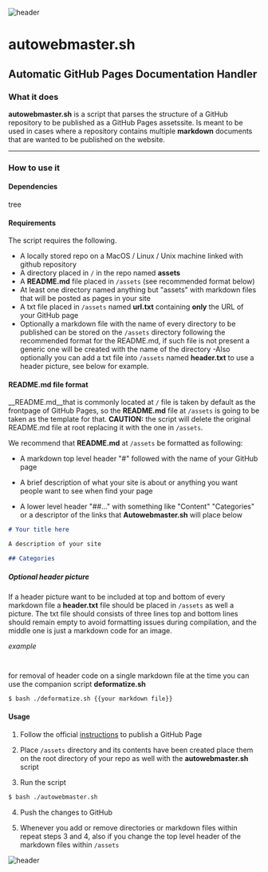
![header](/Tutoriales-IFC/assets/header.png)








































# autowebmaster.sh

## Automatic GitHub Pages Documentation Handler 

### What it does

__autowebmaster.sh__ is a script that parses the structure of a GitHub repository to be published as a GitHub Pages assetssite. Is meant to be used in cases where a repository contains multiple __markdown__ documents that are wanted to be published on the website. 

___

### How to use it


#### Dependencies

tree

#### Requirements

The script requires the following. 

- A locally stored repo on a MacOS / Linux / Unix machine linked with github repository 
- A directory placed in `/` in the repo named __assets__
- A __README.md__ file placed in `/assets`   (see recommended format below)
- At least one directory named anything but "assets" with markdown files that will be posted as pages in your site
- A txt file placed in `/assets` named __url.txt__ containing __only__ the URL of your GitHub page 
- Optionally a markdown file with the name of every directory to be published can be stored on the `/assets` directory following the recommended format for the README.md, if such file is not present a generic one will be created with the name of the directory
-Also optionally you can add a txt file into `/assets`  named __header.txt__  to use a header picture, see below for example. 

#### README.md file format

__README.md__that is commonly located at `/`  file is taken by default as the frontpage of GitHub Pages, so the __README.md__ file at `/assets` is going to be taken as the template for that. __CAUTION:__ the script will delete the original README.md file at root replacing it with the one in `/assets`.

We recommend that __README.md__ at `/assets` be formatted as following:

- A markdown top level header "#" followed with the name of your GitHub page

- A brief description of what your site is about or anything you want people want to see when find your page

- A lower level header "##..." with something like "Content" "Categories" or a descriptor of the links that __Autowebmaster.sh__ will place below

``` markdown
# Your title here

A description of your site 

## Categories


```

#####  Optional header picture 

If a header picture want to be included at top and bottom of every markdown file a __header.txt__ file should be placed in `/assets` as well a picture.  The txt file should consists of three lines top and bottom lines should remain empty to avoid formatting issues during compilation, and the middle one is just a markdown code for an image.

_example_

``` markdown



```

for removal of header code on a single markdown file at the time you can use the companion script __deformatize.sh__  

``` bash
$ bash ./deformatize.sh {{your markdown file}}
```


#### Usage 

1. Follow the official [instructions](https://pages.github.com/) to publish a GitHub Page

2. Place `/assets` directory and its contents have been created place them on the root directory of your repo as well with the __autowebmaster.sh__ script

3. Run the script

``` bash
$ bash ./autowebmaster.sh
```
4. Push the changes to GitHub

5. Whenever you add or remove directories or markdown files within repeat steps 3 and 4, also if you change the top level header of the markdown files within `/assets`

















































![header](/Tutoriales-IFC/assets/header.png)

